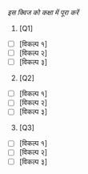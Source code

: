 _इस क्विज को कक्षा में पूरा करें_

1. [Q1]

- [ ] [विकल्प १]
- [ ] [विकल्प २]
- [ ] [विकल्प ३]

2. [Q2]

- [ ] [विकल्प १]
- [ ] [विकल्प २]
- [ ] [विकल्प ३]

3. [Q3]

- [ ] [विकल्प १]
- [ ] [विकल्प २]
- [ ] [विकल्प ३]
